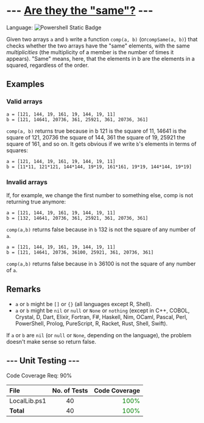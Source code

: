 # --- [Are they the "same"?](https://www.codewars.com/kata/550498447451fbbd7600041c) ---

Language: ![Powershell Static Badge](https://img.shields.io/badge/Powershell-012456?style=for-the-badge&logo=powershell)

Given two arrays `a` and `b` write a function `comp(a, b)` (or`compSame(a, b)`) that checks whether the two arrays have the "same" elements, with the same *multiplicities* (the multiplicity of a member is the number of times it appears). "Same" means, here, that the elements in b are the elements in a squared, regardless of the order.

## Examples

### Valid arrays

```text
a = [121, 144, 19, 161, 19, 144, 19, 11]  
b = [121, 14641, 20736, 361, 25921, 361, 20736, 361]
```

`comp(a, b)` returns true because in b 121 is the square of 11, 14641 is the square of 121, 20736 the square of 144, 361 the square of 19, 25921 the square of 161, and so on. It gets obvious if we write `b`'s elements in terms of squares:

```text
a = [121, 144, 19, 161, 19, 144, 19, 11] 
b = [11*11, 121*121, 144*144, 19*19, 161*161, 19*19, 144*144, 19*19]
```

### Invalid arrays
If, for example, we change the first number to something else, comp is not returning true anymore:

```text
a = [121, 144, 19, 161, 19, 144, 19, 11]  
b = [132, 14641, 20736, 361, 25921, 361, 20736, 361]
```

`comp(a,b)` returns false because in `b` 132 is not the square of any number of `a`.

```text
a = [121, 144, 19, 161, 19, 144, 19, 11]  
b = [121, 14641, 20736, 36100, 25921, 361, 20736, 361]
```

`comp(a,b)` returns false because in `b` 36100 is not the square of any number of `a`.

## Remarks

- `a` or `b` might be `[]` or `{}` (all languages except R, Shell).
- `a` or `b` might be `nil` or `null` or `None` or `nothing` (except in C++, COBOL, Crystal, D, Dart, Elixir, Fortran, F#, Haskell, Nim, OCaml, Pascal, Perl, PowerShell, Prolog, PureScript, R, Racket, Rust, Shell, Swift).

If `a` or `b` are `nil` (or `null` or `None`, depending on the language), the problem doesn't make sense so return false.

## --- Unit Testing ---

Code Coverage Req: 90%

| File | No. of Tests | Code Coverage |
| :--- | :---: | ---: |
| LocalLib.ps1 | 40 | <span style="color:green">100%</span> |
| **Total** | 40 | <span style="color:green">100%</span> |
